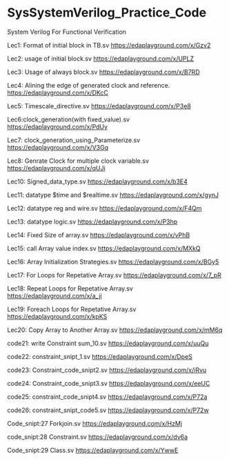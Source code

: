 # SysSystemVerilog_Practice_Code
System Verilog For Functional Verification

Lec1: Format of initial block in TB.sv
https://edaplayground.com/x/Gzv2

Lec2: usage of initial block.sv
https://edaplayground.com/x/UPLZ   

Lec3: Usage of always block.sv
https://edaplayground.com/x/B7RD

Lec4: Alining the edge of generated clock and reference.
https://edaplayground.com/x/DKcC

Lec5: Timescale_directive.sv
https://edaplayground.com/x/P3e8

Lec6:clock_generation(with fixed_value).sv
https://edaplayground.com/x/PdUy

Lec7: clock_generation_using_Parameterize.sv
https://edaplayground.com/x/V3Gq

Lec8: Genrate Clock for multiple clock variable.sv
https://edaplayground.com/x/qUJi

Lec10: Signed_data_type.sv
https://edaplayground.com/x/b3E4

Lec11: datatype $time and $realtime.sv
https://edaplayground.com/x/gynJ

Lec12: datatype reg and wire.sv
https://edaplayground.com/x/F4Qm

Lec13: datatype logic.sv
https://edaplayground.com/x/P3hp

Lec14: Fixed Size of array.sv
https://edaplayground.com/x/vPhB

Lec15: call Array value index.sv
https://edaplayground.com/x/MXkQ

Lec16: Array Initialization Strategies.sv
https://edaplayground.com/x/BGy5

Lec17: For Loops for Repetative Array.sv
https://edaplayground.com/x/7_pR

Lec18: Repeat Loops for Repetative Array.sv
https://edaplayground.com/x/a_ji

Lec19: Foreach Loops for Repetative Array.sv
https://edaplayground.com/x/kpKS

Lec20: Copy Array to Another Array.sv
https://edaplayground.com/x/mM6q

code21: write Constraint sum_10.sv
https://edaplayground.com/x/uuQu

code22: constraint_snipt_1.sv
https://edaplayground.com/x/DpeS

code23: Constraint_code_snipt2.sv
https://edaplayground.com/x/iRvu

code24: Constraint_code_snipt3.sv
https://edaplayground.com/x/eeUC

code25: constraint_code_snipt4.sv
https://edaplayground.com/x/P72a

code26: constraint_snipt_code5.sv
https://edaplayground.com/x/P72w

Code_snipt:27 Forkjoin.sv
https://edaplayground.com/x/HzMj

code_snipt:28 Constraint.sv
https://edaplayground.com/x/dv6a

Code_snipt:29 Class.sv
https://edaplayground.com/x/YwwE








